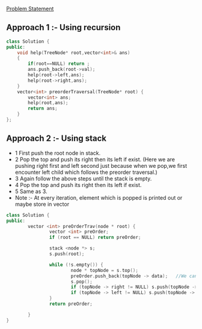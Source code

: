[Problem Statement](https://leetcode.com/problems/binary-tree-preorder-traversal)

## Approach 1 :- Using recursion

```cpp
class Solution {
public:
    void help(TreeNode* root,vector<int>& ans)
    {
        if(root==NULL) return ;
        ans.push_back(root->val);
        help(root->left,ans);
        help(root->right,ans);
    }
    vector<int> preorderTraversal(TreeNode* root) {
        vector<int> ans;
        help(root,ans);
        return ans;
    }
};
```
## Approach 2 :- Using stack

- 1 First push the root node in stack.
- 2 Pop the top and push its right then its left if exist. (Here we are pushing right first and left second just because when we pop,we first encounter left child which follows the preorder traversal.)
- 3 Again follow the above steps until the stack is empty.
- 4 Pop the top and push its right then its left if exist.
- 5 Same as 3.
- Note :- At every iteration, element which is popped is printed out or maybe store in vector

```cpp
class Solution {
public:
        vector <int> preOrderTrav(node * root) {
                vector <int> preOrder;
                if (root == NULL) return preOrder;

                stack <node *> s;
                s.push(root);

                while (!s.empty()) {
                        node * topNode = s.top();
                        preOrder.push_back(topNode -> data);   //We can print here also 
                        s.pop();
                        if (topNode -> right != NULL) s.push(topNode -> right);
                        if (topNode -> left != NULL) s.push(topNode -> left);
                }
                return preOrder;

        }
}
```
